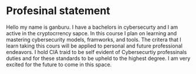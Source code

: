 <h1> Profesinal statement </h1>
Hello my name is ganburu. I have a bachelors in cybersecurty and I am active in the cryptocrrency sapce. 
In this course I plan on learning and mastering cybersecurity models, framworks, and tools.
The critera that I learn taking this cours will be applied to personal and future professional endeavors. 
I hold CIA traid to be self evident of Cybersecurtiy professinals duties and for these standards to be upheld to the highest degree.
I am very excited for the future to come in this space. 
